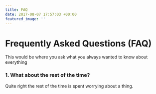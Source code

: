 ```yaml
---
title: FAQ
date: 2017-08-07 17:57:03 +00:00
featured_image: ''
---
```

# Frequently Asked Questions (FAQ)

This would be where you ask what you always wanted to know about everything

### 1. What about the rest of the time?

Quite right the rest of the time is spent worrying about a thing.